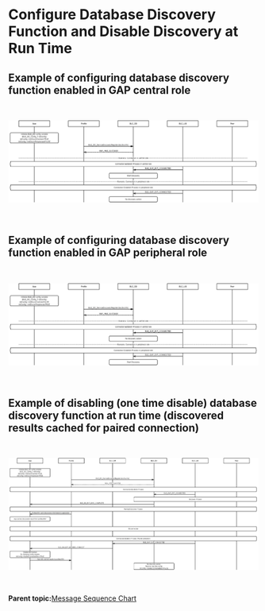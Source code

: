 # Configure Database Discovery Function and Disable Discovery at Run Time

## Example of configuring database discovery function enabled in GAP central role

<br />

![](GUID-A24F0A4F-FA7F-4298-8CA0-D3BBA09A0519-low.png)

<br />

## Example of configuring database discovery function enabled in GAP peripheral role

<br />

![](GUID-143DEAC0-281B-4EEA-95A9-B3A61EFDFEC5-low.png)

<br />

## Example of disabling \(one time disable\) database discovery function at run time \(discovered results cached for paired connection\)

<br />

![](GUID-83E98B87-2B26-4B7E-9B2E-4977076A56ED-low.png)

<br />

**Parent topic:**[Message Sequence Chart](GUID-7936CFC8-E8CB-4185-BFAA-2F49B1481F07.md)

